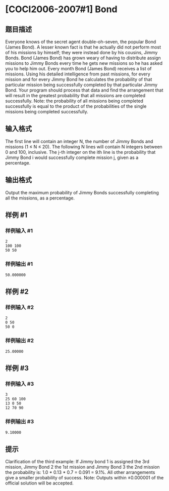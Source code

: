 # [COCI2006-2007#1] Bond

## 题目描述

Everyone knows of the secret agent double-oh-seven, the popular Bond (James Bond). A lesser known fact is that he actually did not perform most of his missions by himself; they were instead done by his cousins, Jimmy Bonds. Bond (James Bond) has grown weary of having to distribute assign missions to Jimmy Bonds every time he gets new missions so he has asked you to help him out.
Every month Bond (James Bond) receives a list of missions. Using his detailed intelligence from past missions, for every mission and for every Jimmy Bond he calculates the probability of that particular mission being successfully completed by that particular Jimmy Bond. Your program should process that data and find the arrangement that will result in the greatest probability that all missions are completed successfully.
Note: the probability of all missions being completed successfully is equal to the product of the probabilities of the single missions being completed successfully.

## 输入格式

The first line will contain an integer N, the number of Jimmy Bonds and missions (1 ≤ N ≤ 20).
The following N lines will contain N integers between 0 and 100, inclusive. The j-th integer on the ith line is the probability that Jimmy Bond i would successfully complete mission j, given as a percentage.

## 输出格式

Output the maximum probability of Jimmy Bonds successfully completing all the missions, as a percentage.

## 样例 #1

### 样例输入 #1
```
2
100 100
50 50
```

### 样例输出 #1

```
50.000000
```

## 样例 #2

### 样例输入 #2
```
2
0 50
50 0
```

### 样例输出 #2

```
25.00000
```

## 样例 #3

### 样例输入 #3
```
3
25 60 100
13 0 50
12 70 90
```

### 样例输出 #3

```
9.10000
```

## 提示

Clarification of the third example: If Jimmy bond 1 is assigned the 3rd mission, Jimmy Bond 2 the 1st mission and Jimmy Bond 3 the 2nd mission the probability is: 1.0 * 0.13 * 0.7 = 0.091 = 9.1%. All other arrangements give a smaller probability of success.
Note: Outputs within ±0.000001 of the official solution will be accepted.
